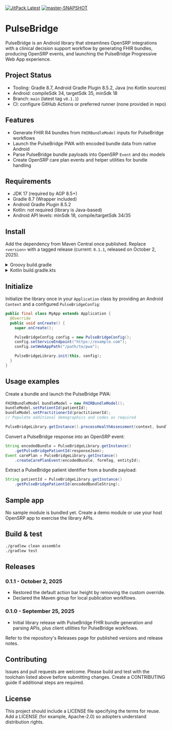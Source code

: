 <!-- JITPACK BADGES:START -->
[![JitPack Latest](https://jitpack.io/v/BlueCodeSystems/opensrp-extra-classes.svg)](https://jitpack.io/#BlueCodeSystems/opensrp-extra-classes)
[![master-SNAPSHOT](https://jitpack.io/v/BlueCodeSystems/opensrp-extra-classes/master-SNAPSHOT.svg)](https://jitpack.io/#BlueCodeSystems/opensrp-extra-classes/master-SNAPSHOT)
<!-- JITPACK BADGES:END -->

# PulseBridge

PulseBridge is an Android library that streamlines OpenSRP integrations with a
clinical decision support workflow by generating FHIR bundles, producing
OpenSRP events, and launching the PulseBridge Progressive Web App experience.

## Project Status
- Tooling: Gradle 8.7, Android Gradle Plugin 8.5.2, Java (no Kotlin sources)
- Android: compileSdk 34, targetSdk 35, minSdk 18
- Branch: `main` (latest tag `v0.1.1`)
- CI: configure GitHub Actions or preferred runner (none provided in repo)

## Features
- Generate FHIR R4 bundles from `FHIRBundleModel` inputs for PulseBridge workflows
- Launch the PulseBridge PWA with encoded bundle data from native Android
- Parse PulseBridge bundle payloads into OpenSRP `Event` and `Obs` models
- Create OpenSRP care plan events and helper utilities for bundle handling

## Requirements
- JDK 17 (required by AGP 8.5+)
- Gradle 8.7 (Wrapper included)
- Android Gradle Plugin 8.5.2
- Kotlin: not required (library is Java-based)
- Android API levels: minSdk 18, compile/targetSdk 34/35

## Install
Add the dependency from Maven Central once published. Replace `<version>` with a
tagged release (current: `0.1.1`, released on October 2, 2025).

<details>
<summary>Groovy build.gradle</summary>

```groovy
repositories {
    mavenCentral()
}

dependencies {
    implementation 'org.example:pulsebridge:0.1.1'
}
```
</details>

<details>
<summary>Kotlin build.gradle.kts</summary>

```kotlin
repositories {
    mavenCentral()
}

dependencies {
    implementation("org.example:pulsebridge:0.1.1")
}
```
</details>

## Initialize
Initialize the library once in your `Application` class by providing an Android
`Context` and a configured `PulseBridgeConfig`:

```java
public final class MyApp extends Application {
  @Override
  public void onCreate() {
    super.onCreate();

    PulseBridgeConfig config = new PulseBridgeConfig();
    config.setServiceEndpoint("https://example.com");
    config.setWebAppPath("/path/to/pwa");

    PulseBridgeLibrary.init(this, config);
  }
}
```

## Usage examples
Create a bundle and launch the PulseBridge PWA:

```java
FHIRBundleModel bundleModel = new FHIRBundleModel();
bundleModel.setPatientId(patientId);
bundleModel.setPractitionerId(practitionerId);
// Populate additional demographics and codes as required

PulseBridgeLibrary.getInstance().processHealthAssessment(context, bundleModel);
```

Convert a PulseBridge response into an OpenSRP event:

```java
String encodedBundle = PulseBridgeLibrary.getInstance()
    .getPulseBridgePatientId(responseJson);
Event carePlan = PulseBridgeLibrary.getInstance()
    .createCarePlanEvent(encodedBundle, formTag, entityId);
```

Extract a PulseBridge patient identifier from a bundle payload:

```java
String patientId = PulseBridgeLibrary.getInstance()
    .getPulseBridgePatientId(encodedBundleString);
```

## Sample app
No sample module is bundled yet. Create a demo module or use your host OpenSRP
app to exercise the library APIs.

## Build & test
```bash
./gradlew clean assemble
./gradlew test
```

## Releases
### 0.1.1 - October 2, 2025
- Restored the default action bar height by removing the custom override.
- Declared the Maven group for local publication workflows.

### 0.1.0 - September 25, 2025
- Initial library release with PulseBridge FHIR bundle generation and parsing
  APIs, plus client utilities for PulseBridge workflows.

Refer to the repository's Releases page for published versions and release
notes.

## Contributing
Issues and pull requests are welcome. Please build and test with the toolchain
listed above before submitting changes. Create a CONTRIBUTING guide if
additional steps are required.

## License
This project should include a LICENSE file specifying the terms for reuse. Add a
LICENSE (for example, Apache-2.0) so adopters understand distribution rights.
